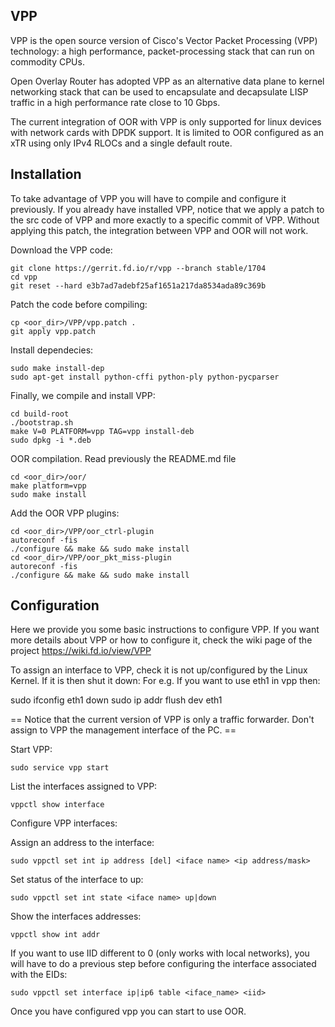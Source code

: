 VPP
---

VPP is the open source version of Cisco's Vector Packet Processing (VPP) technology: 
a high performance, packet-processing stack that can run on commodity CPUs. 

Open Overlay Router has adopted VPP as an alternative data plane to kernel networking 
stack that can be used to encapsulate and decapsulate LISP traffic in a high performance 
rate close to 10 Gbps.

The current integration of OOR with VPP is only supported for linux devices with network 
cards with DPDK support. It is limited to OOR configured as an xTR using only IPv4 RLOCs 
and a single default route.

Installation
------------

To take advantage of VPP you will have to compile and configure it previously. If you 
already have installed VPP, notice that we apply a patch to the src code of VPP and more 
exactly to a specific commit of VPP. Without applying this patch, the integration between 
VPP and OOR will not work.

Download the VPP code:

    git clone https://gerrit.fd.io/r/vpp --branch stable/1704
    cd vpp
    git reset --hard e3b7ad7adebf25af1651a217da8534ada89c369b

Patch the code before compiling:

    cp <oor_dir>/VPP/vpp.patch .
    git apply vpp.patch

Install dependecies:

    sudo make install-dep
    sudo apt-get install python-cffi python-ply python-pycparser

Finally, we compile and install VPP:

    cd build-root
    ./bootstrap.sh
    make V=0 PLATFORM=vpp TAG=vpp install-deb
    sudo dpkg -i *.deb


OOR compilation. Read previously the README.md file

    cd <oor_dir>/oor/
    make platform=vpp
    sudo make install

Add the OOR VPP plugins:

    cd <oor_dir>/VPP/oor_ctrl-plugin
    autoreconf -fis
    ./configure && make && sudo make install
    cd <oor_dir>/VPP/oor_pkt_miss-plugin
    autoreconf -fis
    ./configure && make && sudo make install


Configuration
-------------

Here we provide you some basic instructions to configure VPP. If you want more details 
about VPP or how to configure it, check the wiki page of the project 
<https://wiki.fd.io/view/VPP>

To assign an interface to VPP, check it is not up/configured by the Linux Kernel. 
If it is then shut it down: For e.g. If you want to use eth1 in vpp then:
 
   sudo ifconfig eth1 down
   sudo ip addr flush dev eth1

== Notice that the current version of VPP is only a traffic forwarder. Don't assign 
to VPP the management interface of the PC. ==

Start VPP:

    sudo service vpp start

List the interfaces assigned to VPP:

    vppctl show interface

Configure VPP interfaces:

Assign an address to the interface:

    sudo vppctl set int ip address [del] <iface name> <ip address/mask>

Set status of the interface to up:

    sudo vppctl set int state <iface name> up|down

Show the interfaces addresses:

    vppctl show int addr

If you want to use IID different to 0 (only works with local networks), you will have 
to do a previous step before configuring the interface associated with the EIDs:

    sudo vppctl set interface ip|ip6 table <iface_name> <iid>

Once you have configured vpp you can start to use OOR.
